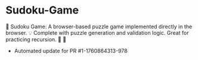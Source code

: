 # Sudoku-Game
🔢 Sudoku Game: A browser-based puzzle game implemented directly in the browser. 💡 Complete with puzzle generation and validation logic. Great for practicing recursion. 🧠 🧩


- Automated update for PR #1-1760864313-978